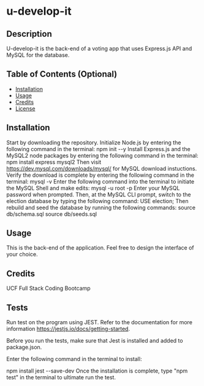 # u-develop-it

## Description
U-develop-it is the back-end of a voting app that uses Express.js API and MySQL for the database. 

## Table of Contents (Optional)

- [Installation](#installation)
- [Usage](#usage)
- [Credits](#credits)
- [License](#license)

## Installation

Start by downloading the repository.
Initialize Node.js by entering the following command in the terminal:
    npm init --y
Install Express.js and the MySQL2 node packages by entering the following command in the terminal:
    npm install express mysql2
Then visit https://dev.mysql.com/downloads/mysql/ for MySQL download instuctions. 
Verify the download is complete by entering the following command in the terminal:
    mysql -v
Enter the following command into the terminal to initiate the MySQL Shell and make edits:
    mysql -u root -p
Enter your MySQL password when prompted. Then, at the MySQL CLI prompt, switch to the election database by typing the following command:
    USE election;
Then rebuild and seed the database by running the following commands:
    source db/schema.sql
    source db/seeds.sql


## Usage

This is the back-end of the application. Feel free to design the interface of your choice. 

## Credits

UCF Full Stack Coding Bootcamp

## Tests

Run test on the program using JEST. Refer to the documentation for more information https://jestjs.io/docs/getting-started.

Before you run the tests, make sure that Jest is installed and added to package.json.

Enter the following command in the terminal to install:

npm install jest --save-dev
Once the installation is complete, type "npm test" in the terminal to ultimate run the test.

